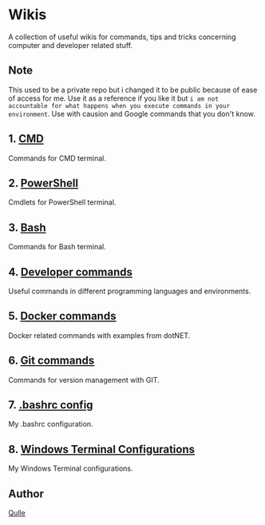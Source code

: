 # Wikis
A collection of useful wikis for commands, tips and tricks concerning computer and developer related stuff.

## Note
This used to be a private repo but i changed it to be public because of ease of access for me. Use it as a reference if you like it but `i am not accountable for what happens when you execute commands in your environment`. Use with causion and Google commands that you don't know.

## 1. [CMD](/wikis/wiki-cmd-commands.md)
Commands for CMD terminal.

## 2. [PowerShell](/wikis/wiki-powershell-commands.md)
Cmdlets for PowerShell terminal.

## 3. [Bash](/wikis/wiki-bash-commands.md)
Commands for Bash terminal.

## 4. [Developer commands](/wikis/wiki-developer-commands.md)
Useful commands in different programming languages and environments.

## 5. [Docker commands](/wikis/wiki-docker-commands.md)
Docker related commands with examples from dotNET.

## 6. [Git commands](/wikis/wiki-git-commands.md)
Commands for version management with GIT.

## 7. [.bashrc config](/wikis/wiki-bashrc.md)
My .bashrc configuration.

## 8. [Windows Terminal Configurations](/wikis/wiki-windows-terminal.md)
My Windows Terminal configurations.

## Author
[Qulle](https://github.com/qulle/)
